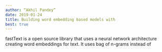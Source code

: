 ```yaml
---
author: “Akhil Pandey”
date: 2019-01-24
title: Building word embedding based models with
best: true
---
```


fastText is a open source library that uses a neural network architecture creating word embeddings for text. It uses bag of n-grams instead of
